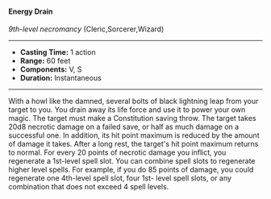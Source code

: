 #### Energy Drain
*9th-level necromancy* (Cleric,Sorcerer,Wizard)
___
- **Casting Time:** 1 action
- **Range:** 60 feet
- **Components:** V, S
- **Duration:** Instantaneous
---
With a howl like the damned, several bolts of black
lightning leap from your target to you. You drain
away its life force and use it to power your own
magic. The target must make a Constitution saving
throw. The target takes 20d8 necrotic damage on a
failed save, or half as much damage on a successful
one. In addition, its hit point maximum is reduced
by the amount of damage it takes. After a long rest,
the target's hit point maximum returns to normal.
For every 20 points of necrotic damage you inflict,
you regenerate a 1st-level spell slot. You can
combine spell slots to regenerate higher level spells.
For example, if you do 85 points of damage, you
could regenerate one 4th-level spell slot, four 1st-
level spell slots, or any combination that does not
exceed 4 spell levels.
